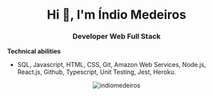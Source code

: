 <h1 align = "center"> Hi 👋, I'm Índio Medeiros </h1>
<h3 align = "center"> Developer Web Full Stack </h3>

**Technical abilities**
* SQL, Javascript, HTML, CSS, Git, Amazon Web Services, Node.js, React.js, Github, Typescript, Unit Testing, Jest, Heroku.

<p align="center"> <img src = "https://github-readme-stats.vercel.app/api?username=indiomedeiros&show_icons=true&locale=en" alt = "indiomedeiros" /> </p>

